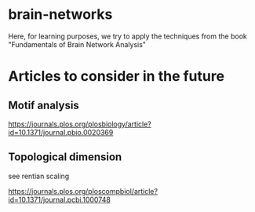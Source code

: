 # brain-networks
 Here, for learning purposes, we try to apply the techniques from the book "Fundamentals of Brain Network Analysis"



# Articles to consider in the future


## Motif analysis

https://journals.plos.org/plosbiology/article?id=10.1371/journal.pbio.0020369

## Topological dimension

see rentian scaling

https://journals.plos.org/ploscompbiol/article?id=10.1371/journal.pcbi.1000748
